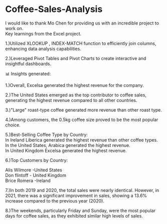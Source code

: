 # Coffee-Sales-Analysis
I would like to thank Mo Chen for providing us with an incredible project to work on.                                                                               
Key learnings from the Excel project.                                                                                                                               

1.)Utilized XLOOKUP , INDEX-MATCH function to efficiently join columns, enhancing data analysis capabilities.                                                       

2.)Leveraged Pivot Tables and Pivot Charts to create interactive and insightful dashboards.                                                                         

📊 Insights generated:                                                                                                                                                 

1.)Overall, Excelsa generated the highest revenue for the company.                                                                                                  

2.)The United States emerged as the top contributor to coffee sales, generating the highest revenue compared to all other countries.

3.)"Large" roast-type coffee generated more revenue than other roast type.

4.)Among customers, the 0.5kg coffee size proved to be the most popular choice.

5.)Best-Selling Coffee Type by Country:                                                                                                                                                                              
                                                                                                                                                                                                                     In Ireland Liberica generated the highest revenue than other coffee types.                                                                                                                                                                               
In the United States, Arabica generated the highest revenue.                                                                                                                                                          
In United Kingdom Excelsa generated the highest revenue.                                                                                                                                                             

6.)Top Customers by Country:                                                                                                                                                                                         
                                                                                                                                                                                                                                                                                                                                                                                                             
 Alis Wilmore -United States                                                                                                                                                                                          
 Don flintoff - United Kingdom                                                                                                                                                                                        
 Brice Romera -Ireland

7.)In both 2019 and 2020, the total sales were nearly identical. However, in 2021, there was a significant improvement in sales, showing a 13.6% increase compared to the previous year (2020).

8.)The weekends, particularly Friday and Sunday, were the most popular days for coffee sales, as they exhibited similar high levels of sales.
